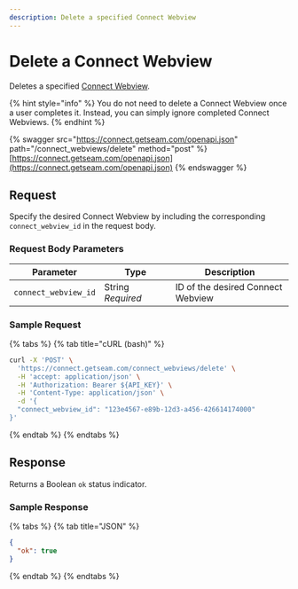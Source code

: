 ```yaml
---
description: Delete a specified Connect Webview
---
```


# Delete a Connect Webview

Deletes a specified [Connect Webview](../../core-concepts/connect-webviews/).

{% hint style="info" %}
You do not need to delete a Connect Webview once a user completes it. Instead, you can simply ignore completed Connect Webviews.
{% endhint %}

{% swagger src="https://connect.getseam.com/openapi.json" path="/connect_webviews/delete" method="post" %}
[https://connect.getseam.com/openapi.json](https://connect.getseam.com/openapi.json)
{% endswagger %}

## Request

Specify the desired Connect Webview by including the corresponding `connect_webview_id` in the request body.

### Request Body Parameters

<table><thead><tr><th>Parameter</th><th width="112.33333333333331">Type</th><th>Description</th></tr></thead><tbody><tr><td><code>connect_webview_id</code></td><td>String<br><em>Required</em></td><td>ID of the desired Connect Webview</td></tr></tbody></table>

### Sample Request

{% tabs %}
{% tab title="cURL (bash)" %}
```bash
curl -X 'POST' \
  'https://connect.getseam.com/connect_webviews/delete' \
  -H 'accept: application/json' \
  -H 'Authorization: Bearer ${API_KEY}' \
  -H 'Content-Type: application/json' \
  -d '{
  "connect_webview_id": "123e4567-e89b-12d3-a456-426614174000"
}'
```
{% endtab %}
{% endtabs %}

## Response

Returns a Boolean `ok` status indicator.

### Sample Response

{% tabs %}
{% tab title="JSON" %}
```json
{
  "ok": true
}
```
{% endtab %}
{% endtabs %}
